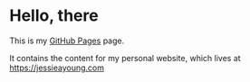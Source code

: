 # Hello, there

This is my [GitHub Pages](https://pages.github.com/) page.

It contains the content for my personal website, which lives at https://jessieayoung.com
